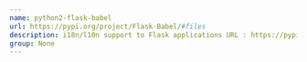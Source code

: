 ```yaml
---
name: python2-flask-babel
url: https://pypi.org/project/Flask-Babel/#files
description: i18n/l10n support to Flask applications URL : https://pypi.org/project/Flask-Babel/#files Groups : None
group: None
---
```

